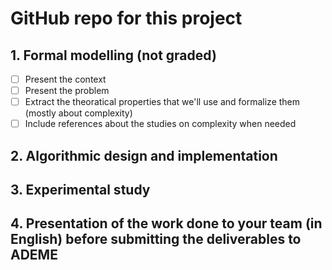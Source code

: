 # GitHub repo for this project

## 1. Formal modelling (not graded)

- [ ] Present the context
- [ ] Present the problem
- [ ] Extract the theoratical properties that we'll use and formalize them (mostly about complexity)
- [ ] Include references about the studies on complexity when needed

## 2. Algorithmic design and implementation

## 3. Experimental study

## 4. Presentation of the work done to your team (in English) before submitting the deliverables to ADEME

